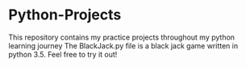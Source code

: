# Python-Projects
This repository contains my practice projects throughout my python learning journey
The BlackJack.py file is a black jack game written in python 3.5.
Feel free to try it out!
